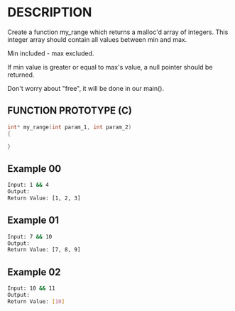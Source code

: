 # DESCRIPTION

Create a function my_range which returns a malloc'd array of integers. This integer array should contain all values between min and max.

Min included - max excluded.

If min value is greater or equal to max's value, a null pointer should be returned.

Don't worry about "free", it will be done in our main().

## FUNCTION PROTOTYPE (C)

```c
int* my_range(int param_1, int param_2)
{

}
```

## Example 00
```bash
Input: 1 && 4
Output: 
Return Value: [1, 2, 3]
```
## Example 01
```bash
Input: 7 && 10
Output: 
Return Value: [7, 8, 9]
```
## Example 02
```bash
Input: 10 && 11
Output: 
Return Value: [10]
```